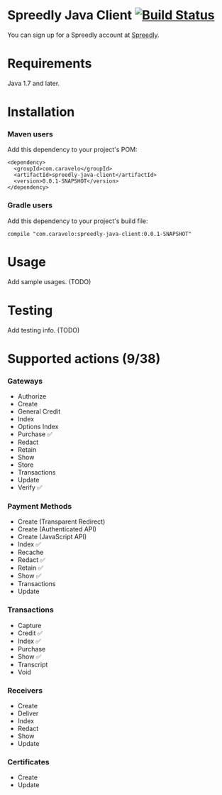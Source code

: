 # Spreedly Java Client [![Build Status](https://travis-ci.org/caravelo/spreedly-java-client.svg?branch=master)](https://travis-ci.org/CYFLabs/spreedly-java-client)

You can sign up for a Spreedly account at [Spreedly](https://spreedly.com/).

Requirements
============

Java 1.7 and later.

Installation
============

### Maven users

Add this dependency to your project's POM:

    <dependency>
      <groupId>com.caravelo</groupId>
      <artifactId>spreedly-java-client</artifactId>
      <version>0.0.1-SNAPSHOT</version>
    </dependency>

### Gradle users

Add this dependency to your project's build file:

    compile "com.caravelo:spreedly-java-client:0.0.1-SNAPSHOT"

Usage
=====

Add sample usages. (TODO)

Testing
=======

Add testing info. (TODO)

Supported actions (9/38)
==================

### Gateways

- Authorize
- Create
- General Credit
- Index
- Options Index
- Purchase :white_check_mark:
- Redact
- Retain
- Show
- Store
- Transactions
- Update
- Verify :white_check_mark:

### Payment Methods

- Create (Transparent Redirect)
- Create (Authenticated API)
- Create (JavaScript API)
- Index :white_check_mark:
- Recache
- Redact :white_check_mark:
- Retain :white_check_mark:
- Show :white_check_mark:
- Transactions
- Update

### Transactions

- Capture
- Credit :white_check_mark:
- Index :white_check_mark:
- Purchase
- Show :white_check_mark:
- Transcript
- Void

### Receivers

- Create
- Deliver
- Index
- Redact
- Show
- Update

### Certificates

- Create
- Update
